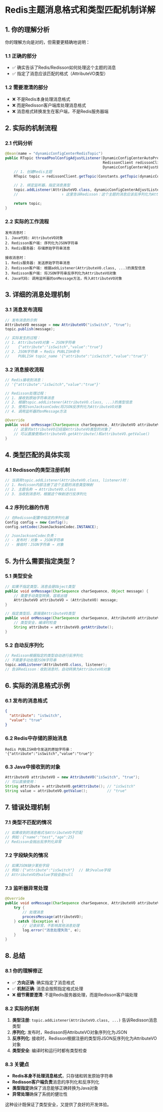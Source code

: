# Redis主题消息格式和类型匹配机制详解

## 1. 你的理解分析

你的理解方向是对的，但需要更精确地说明：

### 1.1 正确的部分
- ✅ 确实告诉了Redis/Redisson如何处理这个主题的消息
- ✅ 指定了消息应该匹配的格式（AttributeVO类型）

### 1.2 需要澄清的部分
- ❌ 不是Redis本身处理消息格式
- ❌ 而是Redisson客户端库处理消息格式
- ❌ 消息格式转换发生在客户端，不是Redis服务器端

## 2. 实际的机制流程

### 2.1 代码分析
```java
@Bean(name = "dynamicConfigCenterRedisTopic")
public RTopic threadPoolConfigAdjustListener(DynamicConfigCenterAutoProperties dynamicConfigCenterAutoProperties,
                                             RedissonClient redissonClient,
                                             DynamicConfigCenterAdjustListener dynamicConfigCenterAdjustListener) {
    // 1. 创建Redis主题
    RTopic topic = redissonClient.getTopic(Constants.getTopic(dynamicConfigCenterAutoProperties.getSystem()));
    
    // 2. 绑定监听器，指定消息类型
    topic.addListener(AttributeVO.class, dynamicConfigCenterAdjustListener);
    //                    ↑ 这里告诉Redisson：这个主题的消息应该反序列化为AttributeVO类型
    
    return topic;
}
```

### 2.2 实际的工作流程

```
发布消息时：
1. Java代码: AttributeVO对象
2. Redisson客户端: 序列化为JSON字符串
3. Redis服务器: 存储原始字符串消息

接收消息时：
1. Redis服务器: 发送原始字符串消息
2. Redisson客户端: 根据addListener(AttributeVO.class, ...)的类型信息
3. Redisson客户端: 将JSON字符串反序列化为AttributeVO对象
4. Java代码: 调用监听器的onMessage方法，传入AttributeVO对象
```

## 3. 详细的消息处理机制

### 3.1 消息发布流程
```java
// 发布消息的示例
AttributeVO message = new AttributeVO("isSwitch", "true");
topic.publish(message);

// 实际发生的过程：
// 1. AttributeVO对象 → JSON字符串
//    {"attribute":"isSwitch","value":"true"}
// 2. JSON字符串 → Redis PUBLISH命令
//    PUBLISH topic_name '{"attribute":"isSwitch","value":"true"}'
```

### 3.2 消息接收流程
```java
// Redis接收到消息：
// '{"attribute":"isSwitch","value":"true"}'

// Redisson处理过程：
// 1. 接收到原始字符串消息
// 2. 根据topic.addListener(AttributeVO.class, ...)的类型信息
// 3. 使用JsonJacksonCodec将JSON反序列化为AttributeVO对象
// 4. 调用监听器的onMessage方法

@Override
public void onMessage(CharSequence charSequence, AttributeVO attributeVO) {
    // 这里的attributeVO已经是AttributeVO类型的对象了
    // 可以直接使用attributeVO.getAttribute()和attributeVO.getValue()
}
```

## 4. 类型匹配的具体实现

### 4.1 Redisson的类型注册机制
```java
// 当调用topic.addListener(AttributeVO.class, listener)时：
// 1. Redisson内部注册了这个主题的消息类型映射
// 2. 主题名称 → AttributeVO.class
// 3. 当收到消息时，根据这个映射进行反序列化
```

### 4.2 序列化器的作用
```java
// 在Redisson配置中指定的序列化器
Config config = new Config();
config.setCodec(JsonJacksonCodec.INSTANCE);

// JsonJacksonCodec负责：
// - 发布时：对象 → JSON字符串
// - 接收时：JSON字符串 → 对象
```

## 5. 为什么需要指定类型？

### 5.1 类型安全
```java
// 如果不指定类型，消息会是Object类型
public void onMessage(CharSequence charSequence, Object message) {
    // 需要手动类型转换，容易出错
    AttributeVO attributeVO = (AttributeVO) message;
}

// 指定类型后，直接是AttributeVO类型
public void onMessage(CharSequence charSequence, AttributeVO attributeVO) {
    // 类型安全，编译时检查
    String attribute = attributeVO.getAttribute();
}
```

### 5.2 自动反序列化
```java
// Redisson根据指定的类型自动进行反序列化
// 不需要手动处理JSON字符串
topic.addListener(AttributeVO.class, listener);
// 告诉Redisson：收到消息时，自动转换为AttributeVO对象
```

## 6. 实际的消息格式示例

### 6.1 发布的消息格式
```json
{
  "attribute": "isSwitch",
  "value": "true"
}
```

### 6.2 Redis中存储的原始消息
```
Redis PUBLISH命令发送的原始字符串：
'{"attribute":"isSwitch","value":"true"}'
```

### 6.3 Java中接收到的对象
```java
AttributeVO attributeVO = new AttributeVO("isSwitch", "true");
// 可以直接使用：
String attribute = attributeVO.getAttribute(); // "isSwitch"
String value = attributeVO.getValue();         // "true"
```

## 7. 错误处理机制

### 7.1 类型不匹配的情况
```java
// 如果收到的消息格式与AttributeVO不匹配
// 例如：{"name":"test","age":25}
// Redisson会抛出反序列化异常
```

### 7.2 字段缺失的情况
```java
// 如果JSON缺少某些字段
// 例如：{"attribute":"isSwitch"}  // 缺少value字段
// AttributeVO的value字段会是null
```

### 7.3 监听器异常处理
```java
@Override
public void onMessage(CharSequence charSequence, AttributeVO attributeVO) {
    try {
        // 处理消息
        processMessage(attributeVO);
    } catch (Exception e) {
        // 记录异常，不影响其他消息处理
        log.error("消息处理失败", e);
    }
}
```

## 8. 总结

### 8.1 你的理解修正
- ✅ **方向正确**: 确实指定了消息格式
- ✅ **机制正确**: 消息会按照指定格式处理
- ❌ **细节需要澄清**: 不是Redis服务器处理，而是Redisson客户端处理

### 8.2 实际的机制
1. **类型注册**: `topic.addListener(AttributeVO.class, ...)` 告诉Redisson消息类型
2. **序列化**: 发布时，Redisson将AttributeVO对象序列化为JSON
3. **反序列化**: 接收时，Redisson根据注册的类型将JSON反序列化为AttributeVO对象
4. **类型安全**: 编译时和运行时都有类型检查

### 8.3 关键点
- **Redis本身不处理消息格式**，只存储和转发原始字符串
- **Redisson客户端负责**消息的序列化和反序列化
- **类型指定**确保了消息能够正确转换为Java对象
- **异常处理**确保了系统的健壮性

这种设计既保证了类型安全，又提供了良好的开发体验。 